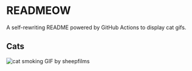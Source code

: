 # READMEOW

A self-rewriting README powered by GitHub Actions to display cat gifs.

## Cats

![cat smoking GIF by sheepfilms](https://media2.giphy.com/media/l0ExdMHUDKteztyfe/200.gif?cid=9acd02dabsg782vi2r1fsr85fw22fgxt76ta61eczz0sarns&ep=v1_gifs_search&rid=200.gif&ct=g)
